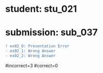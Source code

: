 # student: stu_021
# submission: sub_037

```diff
! ex02_0: Presentation Error
- ex02_1: Wrong Answer
- ex02_2: Wrong Answer
```
#incorrect=3
#correct=0
